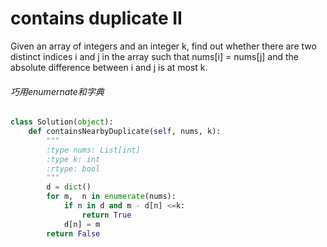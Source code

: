 # contains duplicate II

Given an array of integers and an integer k, find out whether there are two distinct indices i and j in the array such that nums[i] = nums[j] and the absolute difference between i and j is at most k.

###### 巧用enumernate和字典

```python
class Solution(object):
    def containsNearbyDuplicate(self, nums, k):
        """
        :type nums: List[int]
        :type k: int
        :rtype: bool
        """
        d = dict()
        for m,  n in enumerate(nums):
            if n in d and m - d[n] <=k:
                return True
            d[n] = m
        return False                
```
